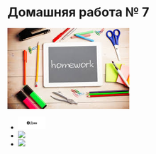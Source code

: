 <h1>Домашняя работа № 7</h1>
<img src="img/homework.jpeg" alt="нет картинки">
<ul>
    <li>
        <a href="https://dzen.ru"><img src="img/dzen.png" style="wigth:30px;height:30px"></a>
    </li>
    <li>
        <a href="https://megamarket.ru/"><img src="img/megamarket.png" style="wigth:30px;height:30px"></a>
    </li>
    <li>
        <a href="https://kare.rest/"><img src="img/kare.jpeg style="wigth:30px;height:30px"></a>
    </li>
</ul>
